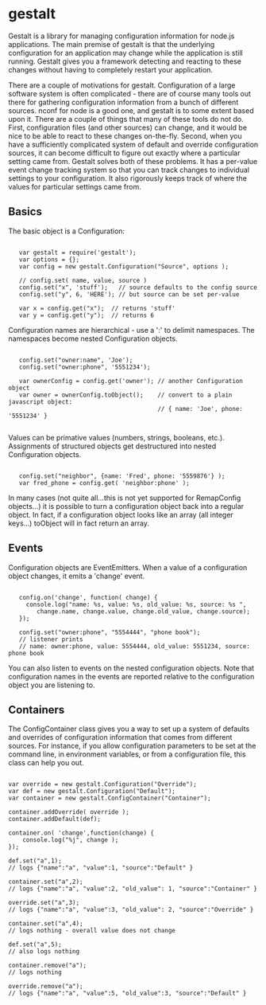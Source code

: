 # gestalt

Gestalt is a library for managing configuration information for
node.js applications. The main premise of gestalt is that the
underlying configuration for an application may change while the
application is still running. Gestalt gives you a framework detecting
and reacting to these changes without having to completely restart
your application.

There are a couple of motivations for gestalt. Configuration of a
large software system is often complicated - there are of course many
tools out there for gathering configuration information from a bunch
of different sources. nconf for node is a good one, and gestalt is to
some extent based upon it. There are a couple of things that many of
these tools do not do. First, configuration files (and other sources)
can change, and it would be nice to be able to react to these changes
on-the-fly. Second, when you have a sufficiently complicated system of
default and override configuration sources, it can become difficult to
figure out exactly where a particular setting came from. Gestalt
solves both of these problems. It has a per-value event change
tracking system so that you can track changes to individual settings
to your configuration. It also rigorously keeps track of where the 
values for particular settings came from.

## Basics

The basic object is a Configuration:

~~~

   var gestalt = require('gestalt');
   var options = {};
   var config = new gestalt.Configuration("Source", options );

   // config.set( name, value, source )
   config.set("x", 'stuff');   // source defaults to the config source
   config.set("y", 6, 'HERE'); // but source can be set per-value

   var x = config.get("x");  // returns 'stuff'
   var y = config.get("y");  // returns 6

~~~

Configuration names are hierarchical - use a ':' to delimit namespaces. 
The namespaces become nested Configuration objects.

~~~

   config.set("owner:name", 'Joe');
   config.set("owner:phone", '5551234');

   var ownerConfig = config.get('owner'); // another Configuration object
   var owner = ownerConfig.toObject();    // convert to a plain javascript object:
                                          // { name: 'Joe', phone: '5551234' }
 
~~~

Values can be primative values (numbers, strings, booleans,
etc.). Assignments of structured objects get destructured into nested
Configuration objects.

~~~

   config.set("neighbor", {name: 'Fred', phone: '5559876'} );
   var fred_phone = config.get( 'neighbor:phone' );

~~~

In many cases (not quite all...this is not yet supported for
RemapConfig objects...) it is possible to turn a configuration object
back into a regular object. In fact, if a configuration object looks
like an array (all integer keys...)  toObject will in fact return an
array.

## Events

Configuration objects are EventEmitters. When a value of a
configuration object changes, it emits a 'change' event.

~~~

   config.on('change', function( change) {
     console.log("name: %s, value: %s, old_value: %s, source: %s ",
        change.name, change.value, change.old_value, change.source);
   });

   config.set("owner:phone", "5554444", "phone book");
   // listener prints
   // name: owner:phone, value: 5554444, old_value: 5551234, source: phone book

~~~

You can also listen to events on the nested configuration objects. Note
that configuration names in the events are reported relative to the configuration
object you are listening to. 

## Containers

The ConfigContainer class gives you a way to set up a system of
defaults and overrides of configuration information that comes from
different sources. For instance, if you allow configuration parameters
to be set at the command line, in environment variables, or from a
configuration file, this class can help you out.

~~~

var override = new gestalt.Configuration("Override");
var def = new gestalt.Configuration("Default");
var container = new gestalt.ConfigContainer("Container");

container.addOverride( override );
container.addDefault(def);

container.on( 'change',function(change) { 
    console.log("%j", change ); 
});

def.set("a",1);
// logs {"name":"a", "value":1, "source":"Default" }

container.set("a",2);
// logs {"name":"a", "value":2, "old_value": 1, "source":"Container" }

override.set("a",3);
// logs {"name":"a", "value":3, "old_value": 2, "source":"Override" }

container.set("a",4);
// logs nothing - overall value does not change

def.set("a",5);
// also logs nothing

container.remove("a");
// logs nothing

override.remove("a");
// logs {"name":"a", "value":5, "old_value":3, "source":"Default" }

~~~
